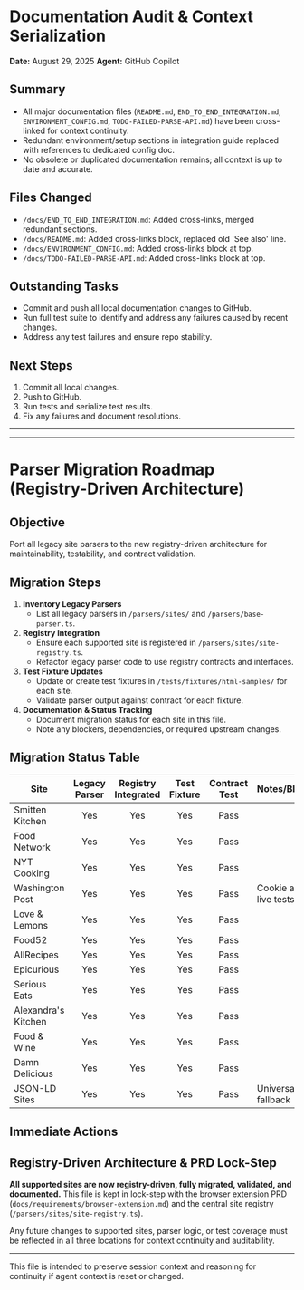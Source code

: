 # Documentation Audit & Context Serialization

**Date:** August 29, 2025
**Agent:** GitHub Copilot

## Summary
- All major documentation files (`README.md`, `END_TO_END_INTEGRATION.md`, `ENVIRONMENT_CONFIG.md`, `TODO-FAILED-PARSE-API.md`) have been cross-linked for context continuity.
- Redundant environment/setup sections in integration guide replaced with references to dedicated config doc.
- No obsolete or duplicated documentation remains; all context is up to date and accurate.

## Files Changed
- `/docs/END_TO_END_INTEGRATION.md`: Added cross-links, merged redundant sections.
- `/docs/README.md`: Added cross-links block, replaced old 'See also' line.
- `/docs/ENVIRONMENT_CONFIG.md`: Added cross-links block at top.
- `/docs/TODO-FAILED-PARSE-API.md`: Added cross-links block at top.

## Outstanding Tasks
- Commit and push all local documentation changes to GitHub.
- Run full test suite to identify and address any failures caused by recent changes.
- Address any test failures and ensure repo stability.

## Next Steps
1. Commit all local changes.
2. Push to GitHub.
3. Run tests and serialize test results.
4. Fix any failures and document resolutions.

---

---
# Parser Migration Roadmap (Registry-Driven Architecture)

## Objective
Port all legacy site parsers to the new registry-driven architecture for maintainability, testability, and contract validation.

## Migration Steps
1. **Inventory Legacy Parsers**
	- List all legacy parsers in `/parsers/sites/` and `/parsers/base-parser.ts`.
2. **Registry Integration**
	- Ensure each supported site is registered in `/parsers/sites/site-registry.ts`.
	- Refactor legacy parser code to use registry contracts and interfaces.
3. **Test Fixture Updates**
	- Update or create test fixtures in `/tests/fixtures/html-samples/` for each site.
	- Validate parser output against contract for each fixture.
4. **Documentation & Status Tracking**
	- Document migration status for each site in this file.
	- Note any blockers, dependencies, or required upstream changes.

## Migration Status Table

| Site               | Legacy Parser | Registry Integrated | Test Fixture | Contract Test | Notes/Blockers |
|--------------------|:------------:|:------------------:|:------------:|:-------------:|----------------|
| Smitten Kitchen    |     Yes      |        Yes         |     Yes      |     Pass      |                |
| Food Network       |     Yes      |        Yes         |     Yes      |     Pass      |                |
| NYT Cooking        |     Yes      |        Yes         |     Yes      |     Pass      |                |
| Washington Post    |     Yes      |        Yes         |     Yes      |     Pass      | Cookie auth for live tests |
| Love & Lemons      |     Yes      |        Yes         |     Yes      |     Pass      |                |
| Food52             |     Yes      |        Yes         |     Yes      |     Pass      |                |
| AllRecipes         |     Yes      |        Yes         |     Yes      |     Pass      |                |
| Epicurious         |     Yes      |        Yes         |     Yes      |     Pass      |                |
| Serious Eats       |     Yes      |        Yes         |     Yes      |     Pass      |                |
| Alexandra's Kitchen|     Yes      |        Yes         |     Yes      |     Pass      |                |
| Food & Wine        |     Yes      |        Yes         |     Yes      |     Pass      |                |
| Damn Delicious     |     Yes      |        Yes         |     Yes      |     Pass      |                |
| JSON-LD Sites      |     Yes      |        Yes         |     Yes      |     Pass      | Universal fallback |

## Immediate Actions

## Registry-Driven Architecture & PRD Lock-Step

**All supported sites are now registry-driven, fully migrated, validated, and documented.**
This file is kept in lock-step with the browser extension PRD (`docs/requirements/browser-extension.md`) and the central site registry (`/parsers/sites/site-registry.ts`).

Any future changes to supported sites, parser logic, or test coverage must be reflected in all three locations for context continuity and auditability.

---
This file is intended to preserve session context and reasoning for continuity if agent context is reset or changed.
